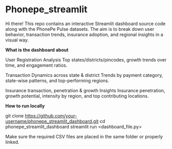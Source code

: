 # Phonepe_streamlit

Hi there! This repo contains an interactive Streamlit dashboard source code along with the PhonePe Pulse datasets. The aim is to break down user behavior, transaction trends, insurance adoption, and regional insights in a visual way.

**What is the dashboard about**

User Registration Analysis
Top states/districts/pincodes, growth trends over time, and engagement ratios.

Transaction Dynamics across state & district
Trends by payment category, state-wise patterns, and top-performing regions.

Insurance transaction, penetration & growth Insights
Insurance penetration, growth potential, intensity by region, and top contributing locations.

**How to run locally**

git clone https://github.com/your-username/phonepe_streamlit_dashboard.git
cd phonepe_streamlit_dashboard
streamlit run <dashboard_file.py>

Make sure the required CSV files are placed in the same folder or properly linked.
